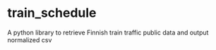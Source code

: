 # train_schedule
A python library to retrieve Finnish train traffic public data and output normalized csv
